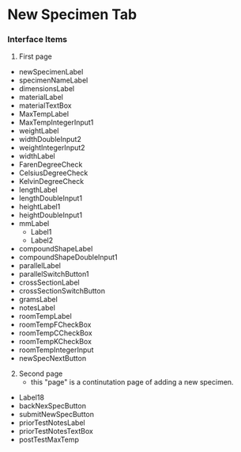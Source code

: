 # New Specimen Tab 
### Interface Items

1. First page
  * newSpecimenLabel
  * specimenNameLabel
  * dimensionsLabel
  * materialLabel
  * materialTextBox
  * MaxTempLabel
  * MaxTempIntegerInput1
  * weightLabel
  * widthDoubleInput2
  * weightIntegerInput2
  * widthLabel
  * FarenDegreeCheck
  * CelsiusDegreeCheck
  * KelvinDegreeCheck
  * lengthLabel
  * lengthDoubleInput1
  * heightLabel1
  * heightDoubleInput1
  * mmLabel
    - Label1
    - Label2
  * compoundShapeLabel
  * compoundShapeDoubleInput1
  * parallelLabel
  * parallelSwitchButton1
  * crossSectionLabel
  * crossSectionSwitchButton
  * gramsLabel
  * notesLabel
  * roomTempLabel
  * roomTempFCheckBox
  * roomTempCCheckBox
  * roomTempKCheckBox
  * roomTempIntegerInput
  * newSpecNextButton
2. Second page
      * this "page" is a continutation page of adding a new specimen.
  * Label18
  * backNexSpecButton
  * submitNewSpecButton
  * priorTestNotesLabel
  * priorTestNotesTextBox
  * postTestMaxTemp
